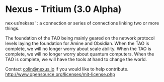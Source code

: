 <h1>Nexus - Tritium (3.0 Alpha)</h1>

nex·usˈneksəs' : a connection or series of connections linking two or more things.

The foundation of the TAO being mainly geared on the network protocol levels laying the foundation for Amine and Obsidian.
When the TAO is complete, we will no longer worry about scale ability.
When the TAO is complete, we will no longer worry about quantum computers.
When the TAO is complete, we will have the tools at hand to change the world.

Contact colin@nexus.io if you would like to help contribute.
http://www.opensource.org/licenses/mit-license.php